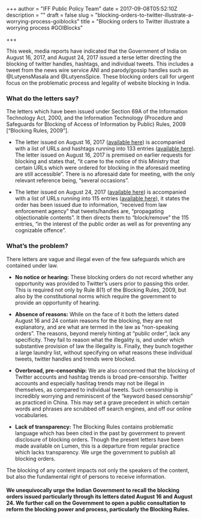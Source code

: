 +++
author = "IFF Public Policy Team"
date = 2017-09-08T05:52:10Z
description = ""
draft = false
slug = "blocking-orders-to-twitter-illustrate-a-worrying-process-goiblocks"
title = "Blocking orders to Twitter illustrate a worrying process #GOIBlocks"

+++


This week, media reports have indicated that the Government of India on August 16, 2017, and August 24, 2017 issued a terse letter directing the blocking of twitter handles, hashtags, and individual tweets.  This includes a tweet from the news wire service ANI and parody/gossip handles such as @LutyensMasala and @LutyensSpice. These blocking orders call for urgent focus on the problematic process and legality of website blocking in India. 

### What do the letters say?

The letters which have been issued under Section 69A of the Information Technology Act, 2000, and the Information Technology (Procedure and Safeguards for Blocking of Access of Information by Public) Rules, 2009 [“Blocking Rules, 2009”].

* The letter issued on August 16, 2017 ([available here](https://lumendatabase.org/file_uploads/files/4274310/004/274/310/original/letter_twitter_1608.pdf?1504505208)) is accompanied with a list of URLs and hashtags running into 133 entries ([available here](https://lumendatabase.org/file_uploads/files/4274311/004/274/311/original/URLs_.pdf?1504505208)). The letter issued on August 16, 2017 is premised on earlier requests for blocking and states that, “it came to the notice of this Ministry that certain URLs which were ordered for blocking in the aforesaid meeting are still accessible”. There is no aforesaid date for meeting, with the only relevant reference being, “several occasions”. 
 
* The letter issued on August 24, 2017 ([available here](https://lumendatabase.org/file_uploads/files/4274299/004/274/299/original/letter_twitter_24082017.pdf?1504420747)) is accompanied with a list of URLs running into 115 entries ([available here](https://lumendatabase.org/file_uploads/files/4274301/004/274/301/original/annex_twitter_04082017_(3).pdf?1504420747)), it states the order has been issued due to information, “received from law enforcement agency” that tweets/handles are, “propagating objectionable contents”. It then directs them to “block/remove” the 115 entries, “in the interest of the public order as well as for preventing any cognizable offence”. 

### What’s the problem?

There letters are vague and illegal even of the few safeguards which are contained under law. 

* **No notice or hearing:** These blocking orders do not record whether any opportunity was provided to Twitter’s users prior to passing this order. This is required not only by Rule 8(1) of the Blocking Rules, 2009, but also by the constitutional norms which require the government to provide an opportunity of hearing.
 
* **Absence of reasons:** While on the face of it both the letters dated August 16 and 24 contain reasons for the blocking, they are not explanatory, and are what are termed in the law as “non-speaking orders”. The reasons, beyond merely hinting at “public order”, lack any specificity. They fail to reason what the illegality is, and under which substantive provision of law the illegality is. Finally, they bunch together a large laundry list, without specifying on what reasons these individual tweets, twitter handles and trends were blocked.
 
* **Overbroad, pre-censorship:** We are also concerned that the blocking of Twitter accounts and hashtag trends is broad pre-censorship. Twitter accounts and especially hashtag trends may not be illegal in themselves, as compared to individual tweets. Such censorship is incredibly worrying and reminiscent of the “keyword based censorship” as practiced in China. This may set a grave precedent in which certain words and phrases are scrubbed off search engines, and off our online vocabularies. 
 
* **Lack of transparency:** The Blocking Rules contains problematic language which has been cited in the past by government to prevent disclosure of blocking orders. Though the present letters have been made available on Lumen, this is a departure from regular practice which lacks transparency. We urge the government to publish all blocking orders. 

The blocking of any content impacts not only the speakers of the content, but also the fundamental right of persons to receive information.

#### **We unequivocally urge the Indian Government to recall the blocking orders issued particularly through its letters dated August 16 and August 24. We further call on the Government to open a public consultation to reform the blocking power and process, particularly the Blocking Rules.**

